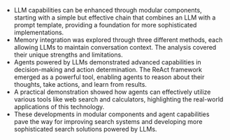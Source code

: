 * LLM capabilities can be enhanced through modular components, starting with a simple but effective chain that combines an LLM with a prompt template, providing a foundation for more sophisticated implementations.
* Memory integration was explored through three different methods, each allowing LLMs to maintain conversation context. The analysis covered their unique strengths and limitations.
* Agents powered by LLMs demonstrated advanced capabilities in decision-making and action determination. The ReAct framework emerged as a powerful tool, enabling agents to reason about their thoughts, take actions, and learn from results.
* A practical demonstration showed how agents can effectively utilize various tools like web search and calculators, highlighting the real-world applications of this technology.
* These developments in modular components and agent capabilities pave the way for improving search systems and developing more sophisticated search solutions powered by LLMs.
